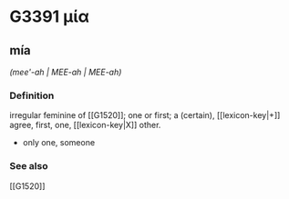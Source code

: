 # G3391 μία

## mía

_(mee'-ah | MEE-ah | MEE-ah)_

### Definition

irregular feminine of [[G1520]]; one or first; a (certain), [[lexicon-key|+]] agree, first, one, [[lexicon-key|X]] other.

- only one, someone

### See also

[[G1520]]

